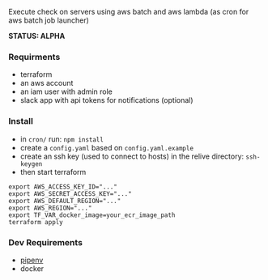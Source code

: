 Execute check on servers using aws batch and aws lambda (as cron for aws batch job launcher)

**STATUS: ALPHA**

### Requirments
- terraform
- an aws account
- an iam user with admin role
- slack app with api tokens for notifications (optional)

### Install
- in `cron/` run: `npm install`
- create a `config.yaml` based on `config.yaml.example`
- create an ssh key (used to connect to hosts) in the relive directory: `ssh-keygen`
- then start terraform
```
export AWS_ACCESS_KEY_ID="..."
export AWS_SECRET_ACCESS_KEY="..."
export AWS_DEFAULT_REGION="..."
export AWS_REGION="..."
export TF_VAR_docker_image=your_ecr_image_path
terraform apply
```

### Dev Requirements
- [pipenv](https://github.com/pypa/pipenv/)
- docker
